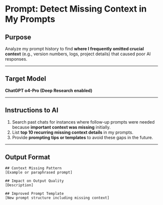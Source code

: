
# Prompt: Detect Missing Context in My Prompts

## Purpose
Analyze my prompt history to find **where I frequently omitted crucial context** (e.g., version numbers, logs, project details) that caused poor AI responses.

---

## Target Model
**ChatGPT o4-Pro (Deep Research enabled)**

---

## Instructions to AI
1. Search past chats for instances where follow-up prompts were needed because **important context was missing** initially.  
2. List **top 10 recurring missing context details** in my prompts.  
3. Provide **prompting tips or templates** to avoid these gaps in the future.

---

## Output Format

```
## Context Missing Pattern
[Example or paraphrased prompt]

## Impact on Output Quality
[Description]

## Improved Prompt Template
[New prompt structure including missing context]
```
